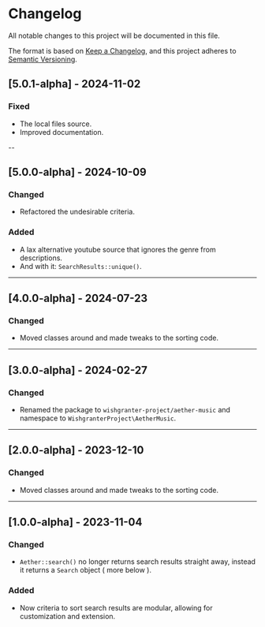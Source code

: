 # Changelog

All notable changes to this project will be documented in this file.

The format is based on [Keep a Changelog](https://keepachangelog.com/en/1.0.0/),
and this project adheres to [Semantic Versioning](https://semver.org/spec/v2.0.0.html).


## [5.0.1-alpha] - 2024-11-02
### Fixed
- The local files source.
- Improved documentation.

--

## [5.0.0-alpha] - 2024-10-09
### Changed
- Refactored the undesirable criteria.

### Added
- A lax alternative youtube source that ignores the genre from descriptions.
- And with it: `SearchResults::unique()`.

---

## [4.0.0-alpha] - 2024-07-23
### Changed
- Moved classes around and made tweaks to the sorting code.

---

## [3.0.0-alpha] - 2024-02-27
### Changed
- Renamed the package to `wishgranter-project/aether-music` and namespace to `WishgranterProject\AetherMusic`.

---

## [2.0.0-alpha] - 2023-12-10
### Changed
- Moved classes around and made tweaks to the sorting code.

---

## [1.0.0-alpha] - 2023-11-04
### Changed
- `Aether::search()` no longer returns search results straight away, instead it returns a `Search` object ( more below ).

### Added
- Now criteria to sort search results are modular, allowing for customization and extension.
